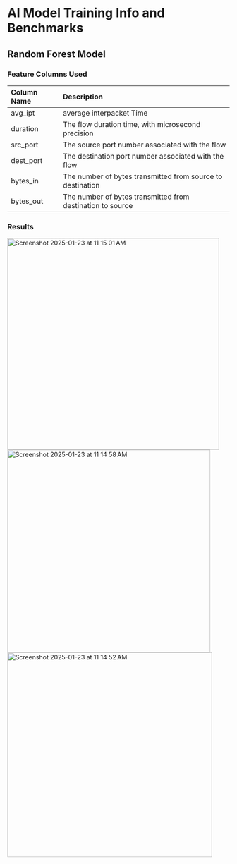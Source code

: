 # AI Model Training Info and Benchmarks

## Random Forest Model

### Feature Columns Used

| Column Name     | Description     |
| :-------------- | :-------------- |
| avg_ipt | average interpacket Time |
| duration | The flow duration time, with microsecond precision |
| src_port | The source port number associated with the flow |
| dest_port	| The destination port number associated with the flow |
| bytes_in |	The number of bytes transmitted from source to destination |
| bytes_out	| The number of bytes transmitted from destination to source |

### Results

<img width="480" alt="Screenshot 2025-01-23 at 11 15 01 AM" src="https://github.com/user-attachments/assets/68eec870-7ddf-43f4-88d7-9ac92ba26888" />

<img width="460" alt="Screenshot 2025-01-23 at 11 14 58 AM" src="https://github.com/user-attachments/assets/96eca3ed-e0fe-4c1d-afed-94723f7b5905" />

<img width="464" alt="Screenshot 2025-01-23 at 11 14 52 AM" src="https://github.com/user-attachments/assets/35cc4481-b997-41f4-a544-ac91f95cde86" />

